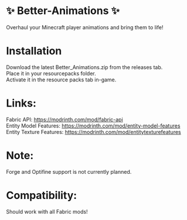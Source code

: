 # ✨ Better-Animations ✨ <br>
Overhaul your Minecraft player animations and bring them to life! <br>

# Installation <br>
Download the latest Better_Animations.zip from the releases tab. <br>
Place it in your resourcepacks folder. <br>
Activate it in the resource packs tab in-game. <br>

# Links:
Fabric API: https://modrinth.com/mod/fabric-api <br>
Entity Model Features: https://modrinth.com/mod/entity-model-features <br>
Entity Texture Features: https://modrinth.com/mod/entitytexturefeatures <br>

# Note: <br>
Forge and Optifine support is not currently planned. <br>

# Compatibility: <br>
Should work with all Fabric mods! <br>

